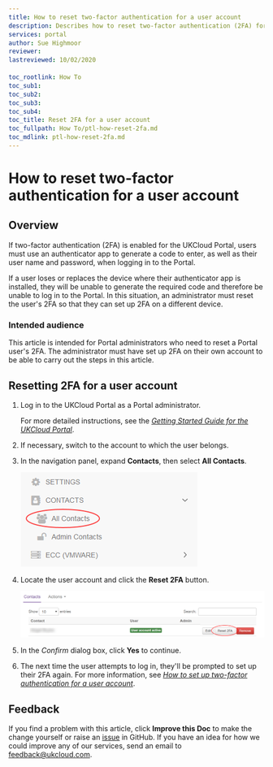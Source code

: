 ```yaml
---
title: How to reset two-factor authentication for a user account
description: Describes how to reset two-factor authentication (2FA) for a user account
services: portal
author: Sue Highmoor
reviewer: 
lastreviewed: 10/02/2020

toc_rootlink: How To
toc_sub1:
toc_sub2:
toc_sub3:
toc_sub4:
toc_title: Reset 2FA for a user account
toc_fullpath: How To/ptl-how-reset-2fa.md
toc_mdlink: ptl-how-reset-2fa.md
---
```


# How to reset two-factor authentication for a user account

## Overview

If two-factor authentication (2FA) is enabled for the UKCloud Portal, users must use an authenticator app to generate a code to enter, as well as their user name and password, when logging in to the Portal.

If a user loses or replaces the device where their authenticator app is installed, they will be unable to generate the required code and therefore be unable to log in to the Portal. In this situation, an administrator must reset the user's 2FA so that they can set up 2FA on a different device.

### Intended audience

This article is intended for Portal administrators who need to reset a Portal user's 2FA. The administrator must have set up 2FA on their own account to be able to carry out the steps in this article.

## Resetting 2FA for a user account

1. Log in to the UKCloud Portal as a Portal administrator.

    For more detailed instructions, see the [*Getting Started Guide for the UKCloud Portal*](ptl-gs.md).

2. If necessary, switch to the account to which the user belongs.

3. In the navigation panel, expand **Contacts**, then select **All Contacts**.

    ![All contacts menu option in the UKCloud Portal](images/ptl-mnu-all-contacts.png)

4. Locate the user account and click the **Reset 2FA** button.

    ![Reset 2FA button](images/ptl-contact-reset-2fa.png)

5. In the *Confirm* dialog box, click **Yes** to continue.

6. The next time the user attempts to log in, they'll be prompted to set up their 2FA again. For more information, see [*How to set up two-factor authentication for a user account*](ptl-how-setup-2fa.md).

## Feedback

If you find a problem with this article, click **Improve this Doc** to make the change yourself or raise an [issue](https://github.com/UKCloud/documentation/issues) in GitHub. If you have an idea for how we could improve any of our services, send an email to <feedback@ukcloud.com>.
